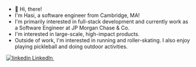 - 👋 Hi, there!
- I'm Hasi, a software engineer from Cambridge, MA!
- I'm primarily interested in full-stack development and currently work as a Software Engineer at JP Morgan Chase & Co.
- I'm interested in large-scale, high-impact products.
- Outside of work, I'm interested in running and roller-skating. I also enjoy playing pickleball and doing outdoor activities.
<p>
  <a href="https://www.linkedin.com/in/haseebailham" rel="nofollow noreferrer">
    <img src="https://i.sstatic.net/gVE0j.png" alt="linkedin"> LinkedIn
  </a> &nbsp; 
</p>
<!---
haseebailham/haseebailham is a ✨ special ✨ repository because its `README.md` (this file) appears on your GitHub profile.
You can click the Preview link to take a look at your changes.
--->
